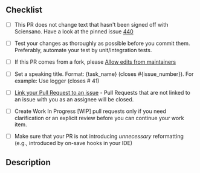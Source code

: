 <!--
Thank you for supporting us with your Pull Request! 🙌 ❤️
Before submitting, please take the time to check the points below and provide some descriptive information.
-->

## Checklist

* [ ] This PR does not change text that hasn't been signed off with Sciensano. Have a look at the pinned issue [440](https://github.com/covid-be-app/cwa-app-ios/issues)
* [ ] Test your changes as thoroughly as possible before you commit them. Preferably, automate your test by unit/integration tests.
* [ ] If this PR comes from a fork, please [Allow edits from maintainers](https://help.github.com/en/github/collaborating-with-issues-and-pull-requests/allowing-changes-to-a-pull-request-branch-created-from-a-fork)
* [ ] Set a speaking title. Format: {task_name} (closes #{issue_number}). For example: Use logger (closes # 41)
* [ ] [Link your Pull Request to an issue](https://help.github.com/en/github/managing-your-work-on-github/linking-a-pull-request-to-an-issue) - Pull Requests that are not linked to an issue with you as an assignee will be closed.
* [ ] Create Work In Progress [WIP] pull requests only if you need clarification or an explicit review before you can continue your work item.
* [ ] Make sure that your PR is not introducing _unnecessary_ reformatting (e.g., introduced by on-save hooks in your IDE)


## Description
<!-- Please be brief in describing which issue is solved by your PR or which enhancement it brings -->
